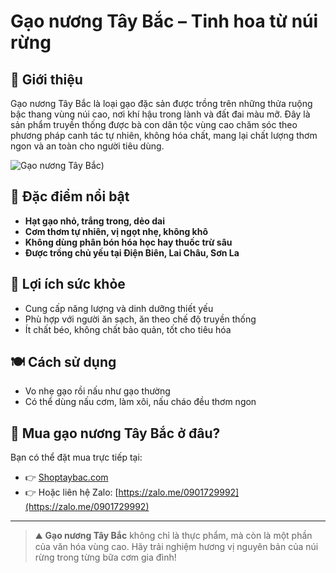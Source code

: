 # Gạo nương Tây Bắc – Tinh hoa từ núi rừng

## 📌 Giới thiệu
Gạo nương Tây Bắc là loại gạo đặc sản được trồng trên những thửa ruộng bậc thang vùng núi cao, nơi khí hậu trong lành và đất đai màu mỡ. Đây là sản phẩm truyền thống được bà con dân tộc vùng cao chăm sóc theo phương pháp canh tác tự nhiên, không hóa chất, mang lại chất lượng thơm ngon và an toàn cho người tiêu dùng.

![Gạo nương Tây Bắc](https://i.imgur.com/O0ibx9c.jpeg))

## 🌾 Đặc điểm nổi bật
- **Hạt gạo nhỏ, trắng trong, dẻo dai**
- **Cơm thơm tự nhiên, vị ngọt nhẹ, không khô**
- **Không dùng phân bón hóa học hay thuốc trừ sâu**
- **Được trồng chủ yếu tại Điện Biên, Lai Châu, Sơn La**

## 💚 Lợi ích sức khỏe
- Cung cấp năng lượng và dinh dưỡng thiết yếu
- Phù hợp với người ăn sạch, ăn theo chế độ truyền thống
- Ít chất béo, không chất bảo quản, tốt cho tiêu hóa

## 🍽️ Cách sử dụng
- Vo nhẹ gạo rồi nấu như gạo thường
- Có thể dùng nấu cơm, làm xôi, nấu cháo đều thơm ngon

## 🛒 Mua gạo nương Tây Bắc ở đâu?
Bạn có thể đặt mua trực tiếp tại:
- 👉 [Shoptaybac.com](https://shoptaybac.com)
- 👉 Hoặc liên hệ Zalo: [https://zalo.me/0901729992](https://zalo.me/0901729992)

---

> ⛰️ **Gạo nương Tây Bắc** không chỉ là thực phẩm, mà còn là một phần của văn hóa vùng cao. Hãy trải nghiệm hương vị nguyên bản của núi rừng trong từng bữa cơm gia đình!
